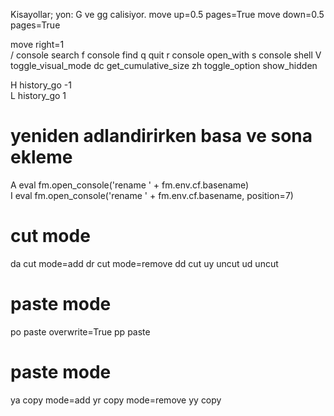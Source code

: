 Kisayollar;
yon:
G ve gg calisiyor.
<c-u> move up=0.5    pages=True
<c-d> move down=0.5  pages=True 

<enter> move right=1  
/ console search
f console find 
q quit
r console open_with 
s console shell 
V toggle_visual_mode 
dc get_cumulative_size
zh toggle_option show_hidden

H history_go -1                                                       
L history_go 1

# yeniden adlandirirken basa ve sona ekleme
A eval fm.open_console('rename ' + fm.env.cf.basename)  
I eval fm.open_console('rename ' + fm.env.cf.basename, position=7)

# cut mode
da cut mode=add
dr cut mode=remove
dd cut
uy uncut
ud uncut

# paste mode
po paste overwrite=True
pp paste

# paste mode
ya copy mode=add
yr copy mode=remove
yy copy

